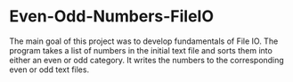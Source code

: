 # Even-Odd-Numbers-FileIO

The main goal of this project was to develop fundamentals of 
File IO. The program takes a list of numbers in the initial 
text file and sorts them into either an even or odd category.
It writes the numbers to the corresponding even or odd
text files.
